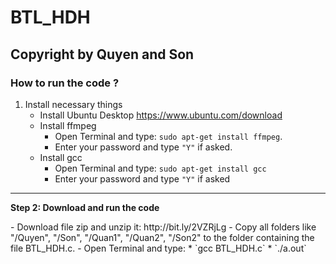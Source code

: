 # BTL_HDH


## Copyright by Quyen and Son
### How to run the code ?

1. Install necessary things
    - Install Ubuntu Desktop https://www.ubuntu.com/download
    - Install ffmpeg
        - Open Terminal and type: `sudo apt-get install ffmpeg`.
        - Enter your password and type `"Y"` if asked.
    - Install gcc
        * Open Terminal and type: `sudo apt-get install gcc`
        * Enter your password and type `"Y"` if asked
<hr>
<p><b> Step 2: Download and run the code</b></p>
- Download file zip and unzip it: http://bit.ly/2VZRjLg
- Copy all folders like "/Quyen", "/Son", "/Quan1", "/Quan2", "/Son2" to the folder containing the file BTL_HDH.c.
- Open Terminal and type:
    * `gcc BTL_HDH.c`
    * `./a.out`
